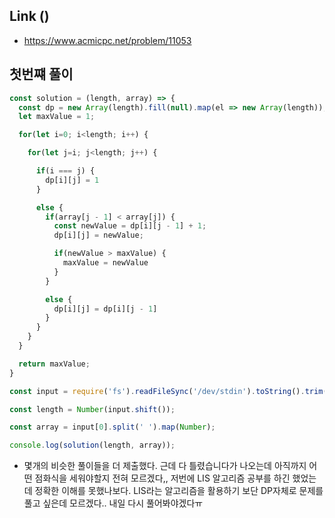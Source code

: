 ## Link ()         

- https://www.acmicpc.net/problem/11053  

## 첫번쨰 풀이

```javascript
const solution = (length, array) => {
  const dp = new Array(length).fill(null).map(el => new Array(length));
  let maxValue = 1;

  for(let i=0; i<length; i++) {

    for(let j=i; j<length; j++) {

      if(i === j) {
        dp[i][j] = 1
      }

      else {
        if(array[j - 1] < array[j]) {
          const newValue = dp[i][j - 1] + 1;
          dp[i][j] = newValue;

          if(newValue > maxValue) {
            maxValue = newValue
          }
        }

        else {
          dp[i][j] = dp[i][j - 1]
        }
      }
    }
  }

  return maxValue;
}

const input = require('fs').readFileSync('/dev/stdin').toString().trim().split('\n');

const length = Number(input.shift());

const array = input[0].split(' ').map(Number);

console.log(solution(length, array));
```

- 몇개의 비슷한 풀이들을 더 제출했다. 근데 다 틀렸습니다가 나오는데 아직까지 어떤 점화식을 세워야할지 전혀 모르겠다,, 저번에 LIS 알고리즘 공부를 하긴 했었는데 정확한 이해를 못했나보다. LIS라는 알고리즘을 활용하기 보단 DP자체로 문제를 풀고 싶은데 모르겠다.. 내일 다시 풀어봐야겠다ㅠ
